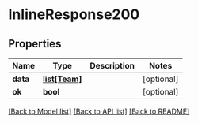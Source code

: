 # InlineResponse200

## Properties
Name | Type | Description | Notes
------------ | ------------- | ------------- | -------------
**data** | [**list[Team]**](Team.md) |  | [optional] 
**ok** | **bool** |  | [optional] 

[[Back to Model list]](../README.md#documentation-for-models) [[Back to API list]](../README.md#documentation-for-api-endpoints) [[Back to README]](../README.md)

